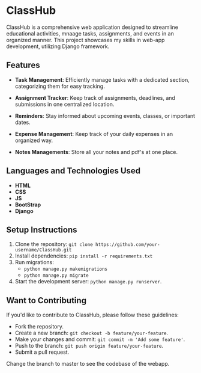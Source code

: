 # ClassHub

ClassHub is a comprehensive web application designed to streamline educational activities, mnaage tasks, assignments, and events in an organized manner. This project showcases my skills in web-app development, utilizing Django framework.

## Features

- **Task Management**: Efficiently manage tasks with a dedicated section, categorizing them for easy tracking.

- **Assignment Tracker**: Keep track of assignments, deadlines, and submissions in one centralized location.

- **Reminders**: Stay informed about upcoming events, classes, or important dates.

- **Expense Management**: Keep track of your daily expenses in an organized way.

- **Notes Managements**: Store all your notes and pdf's at one place.

## Languages and Technologies Used

- **HTML**
- **CSS**
- **JS**
- **BootStrap**
- **Django**

## Setup Instructions

1. Clone the repository: `git clone https://github.com/your-username/ClassHub.git`
2. Install dependencies: `pip install -r requirements.txt`
3. Run migrations: 
    - `python manage.py makemigrations`
    - `python manage.py migrate`
4. Start the development server: `python manage.py runserver`.

## Want to Contributing 

If you'd like to contribute to ClassHub, please follow these guidelines:
- Fork the repository.
- Create a new branch: `git checkout -b feature/your-feature`.
- Make your changes and commit: `git commit -m 'Add some feature'`.
- Push to the branch: `git push origin feature/your-feature`.
- Submit a pull request.


Change the branch to master to see the codebase of the webapp.
